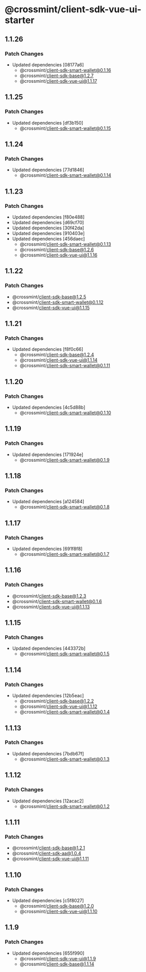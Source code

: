 # @crossmint/client-sdk-vue-ui-starter

## 1.1.26

### Patch Changes

-   Updated dependencies [08177a6]
    -   @crossmint/client-sdk-smart-wallet@0.1.16
    -   @crossmint/client-sdk-base@1.2.7
    -   @crossmint/client-sdk-vue-ui@1.1.17

## 1.1.25

### Patch Changes

-   Updated dependencies [df3b150]
    -   @crossmint/client-sdk-smart-wallet@0.1.15

## 1.1.24

### Patch Changes

-   Updated dependencies [77d1846]
    -   @crossmint/client-sdk-smart-wallet@0.1.14

## 1.1.23

### Patch Changes

-   Updated dependencies [f80e488]
-   Updated dependencies [d69cf70]
-   Updated dependencies [30f42da]
-   Updated dependencies [910403e]
-   Updated dependencies [456daec]
    -   @crossmint/client-sdk-smart-wallet@0.1.13
    -   @crossmint/client-sdk-base@1.2.6
    -   @crossmint/client-sdk-vue-ui@1.1.16

## 1.1.22

### Patch Changes

-   @crossmint/client-sdk-base@1.2.5
-   @crossmint/client-sdk-smart-wallet@0.1.12
-   @crossmint/client-sdk-vue-ui@1.1.15

## 1.1.21

### Patch Changes

-   Updated dependencies [f8f0c66]
    -   @crossmint/client-sdk-base@1.2.4
    -   @crossmint/client-sdk-vue-ui@1.1.14
    -   @crossmint/client-sdk-smart-wallet@0.1.11

## 1.1.20

### Patch Changes

-   Updated dependencies [4c5d88b]
    -   @crossmint/client-sdk-smart-wallet@0.1.10

## 1.1.19

### Patch Changes

-   Updated dependencies [171924e]
    -   @crossmint/client-sdk-smart-wallet@0.1.9

## 1.1.18

### Patch Changes

-   Updated dependencies [a124584]
    -   @crossmint/client-sdk-smart-wallet@0.1.8

## 1.1.17

### Patch Changes

-   Updated dependencies [691f8f8]
    -   @crossmint/client-sdk-smart-wallet@0.1.7

## 1.1.16

### Patch Changes

-   @crossmint/client-sdk-base@1.2.3
-   @crossmint/client-sdk-smart-wallet@0.1.6
-   @crossmint/client-sdk-vue-ui@1.1.13

## 1.1.15

### Patch Changes

-   Updated dependencies [443372b]
    -   @crossmint/client-sdk-smart-wallet@0.1.5

## 1.1.14

### Patch Changes

-   Updated dependencies [12b5eac]
    -   @crossmint/client-sdk-base@1.2.2
    -   @crossmint/client-sdk-vue-ui@1.1.12
    -   @crossmint/client-sdk-smart-wallet@0.1.4

## 1.1.13

### Patch Changes

-   Updated dependencies [7bdb67f]
    -   @crossmint/client-sdk-smart-wallet@0.1.3

## 1.1.12

### Patch Changes

-   Updated dependencies [12acac2]
    -   @crossmint/client-sdk-smart-wallet@0.1.2

## 1.1.11

### Patch Changes

-   @crossmint/client-sdk-base@1.2.1
-   @crossmint/client-sdk-aa@1.0.4
-   @crossmint/client-sdk-vue-ui@1.1.11

## 1.1.10

### Patch Changes

-   Updated dependencies [c5f8027]
    -   @crossmint/client-sdk-base@1.2.0
    -   @crossmint/client-sdk-vue-ui@1.1.10

## 1.1.9

### Patch Changes

-   Updated dependencies [655f990]
    -   @crossmint/client-sdk-vue-ui@1.1.9
    -   @crossmint/client-sdk-base@1.1.14
